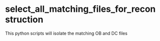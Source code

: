 # select_all_matching_files_for_reconstruction
This python scripts will isolate the matching OB and DC files 

